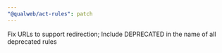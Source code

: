```yaml
---
"@qualweb/act-rules": patch
---
```


Fix URLs to support redirection; Include DEPRECATED in the name of all deprecated rules
